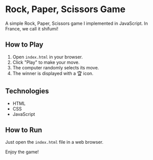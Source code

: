 # Rock, Paper, Scissors Game

A simple Rock, Paper, Scissors game I implemented in JavaScript. In France, we call it shifumi!

## How to Play

1. Open `index.html` in your browser.
2. Click "Play" to make your move.
3. The computer randomly selects its move.
4. The winner is displayed with a 🏆 icon.

## Technologies

- HTML
- CSS
- JavaScript

## How to Run

Just open the `index.html` file in a web browser.

Enjoy the game!

